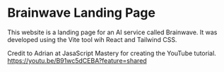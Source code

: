 # Brainwave Landing Page

This website is a landing page for an AI service called Brainwave. It was developed using the Vite tool wih React and Tailwind CSS.

Credit to Adrian at JasaScript Mastery for creating the YouTube tutorial.
https://youtu.be/B91wc5dCEBA?feature=shared
